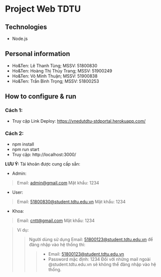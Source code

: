# Project Web TDTU

## Technologies

-   Node.js

## Personal information

-   Ho&Ten: Lê Thanh Tùng; MSSV: 51800830
-   Ho&Ten: Hoàng Thị Thùy Trang; MSSV: 51900249
-   Ho&Ten: Võ Minh Thuận; MSSV: 51900838
-   Ho&Ten: Trần Bình Trọng; MSSV: 51800253

## How to configure & run

###	Cách 1:

-	Truy cập Link Deploy: https://vnedutdtu-stdportal.herokuapp.com/

###	Cách 2:

-	npm install
-	npm run start
-	Truy cập: http://localhost:3000/

**LƯU Ý:** Tài khoản được cung cấp sẳn:

- Admin:
> Email: admin@gmail.com
> Mật khẩu: 1234

- User:
> Email: 51800830@student.tdtu.edu.vn
> Mật khẩu: 1234

- Khoa:
> Email: cntt@gmail.com
> Mật khẩu: 1234

> Ví dụ:
> > Người dùng sử dụng Email: 51800123@student.tdtu.edu.vn để đăng nhập vào hệ thống thì:
> > > -	Email: 51800123@student.tdtu.edu.vn
> > > -	Password mặc định: 1234 
> > > Đối với những mail ngoài @student.tdtu.edu.vn sẽ không thể đăng nhập vào hệ thống.
